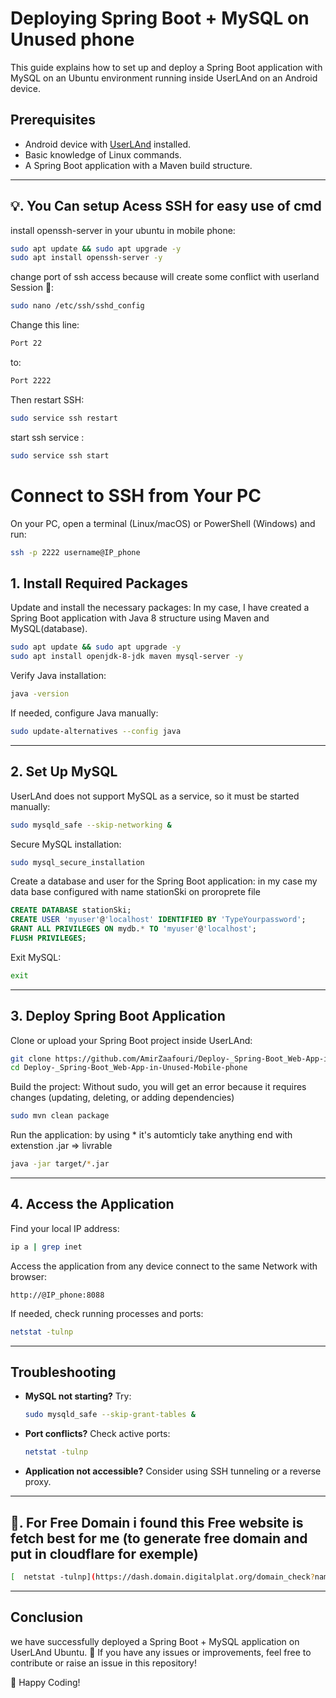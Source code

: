 # Deploying Spring Boot + MySQL on Unused phone

This guide explains how to set up and deploy a Spring Boot application with MySQL on an Ubuntu environment running inside UserLAnd on an Android device.

## Prerequisites

- Android device with [UserLAnd](https://play.google.com/store/apps/details?id=tech.ula) installed.
- Basic knowledge of Linux commands.
- A Spring Boot application with a Maven build structure.

---
## 💡. You Can setup Acess SSH for easy use of cmd
install openssh-server in your ubuntu in mobile phone:

```bash
sudo apt update && sudo apt upgrade -y
sudo apt install openssh-server -y
```
change port of ssh access because will create some conflict with userland Session 🙂:
```bash
sudo nano /etc/ssh/sshd_config
```
Change this line:
```bash
Port 22
```
to:
```bash
Port 2222
```
Then restart SSH:
```bash
sudo service ssh restart
```
start ssh service :
```bash
sudo service ssh start
```
# Connect to SSH from Your PC
On your PC, open a terminal (Linux/macOS) or PowerShell (Windows) and run:
```bash
ssh -p 2222 username@IP_phone
```

## 1. Install Required Packages

Update and install the necessary packages:
In my case, I have created a Spring Boot application with Java 8 structure using Maven and MySQL(database).

```bash
sudo apt update && sudo apt upgrade -y
sudo apt install openjdk-8-jdk maven mysql-server -y
```

Verify Java installation:

```bash
java -version
```

If needed, configure Java manually:

```bash
sudo update-alternatives --config java
```

---

## 2. Set Up MySQL

UserLAnd does not support MySQL as a service, so it must be started manually:

```bash
sudo mysqld_safe --skip-networking &
```

Secure MySQL installation:

```bash
sudo mysql_secure_installation
```

Create a database and user for the Spring Boot application:
in my case my data base configured with name stationSki on proroprete file
```sql
CREATE DATABASE stationSki;
CREATE USER 'myuser'@'localhost' IDENTIFIED BY 'TypeYourpassword';
GRANT ALL PRIVILEGES ON mydb.* TO 'myuser'@'localhost';
FLUSH PRIVILEGES;
```

Exit MySQL:

```bash
exit
```

---

## 3. Deploy Spring Boot Application

Clone or upload your Spring Boot project inside UserLAnd:

```bash
git clone https://github.com/AmirZaafouri/Deploy-_Spring-Boot_Web-App-in-Unused-Mobile-phone
cd Deploy-_Spring-Boot_Web-App-in-Unused-Mobile-phone
```

Build the project:
Without sudo, you will get an error because it requires changes (updating, deleting, or adding dependencies)
```bash
sudo mvn clean package
```

Run the application:
by using * it's automticly take anything end with extenstion .jar => livrable
```bash
java -jar target/*.jar
```

---

## 4. Access the Application

Find your local IP address:

```bash
ip a | grep inet
```

Access the application from any device connect to the same Network with browser:

```
http://@IP_phone:8088
```

If needed, check running processes and ports:

```bash
netstat -tulnp
```

---

## Troubleshooting

- **MySQL not starting?** Try:
  ```bash
  sudo mysqld_safe --skip-grant-tables &
  ```
- **Port conflicts?** Check active ports:
  ```bash
  netstat -tulnp
  ```
- **Application not accessible?** Consider using SSH tunneling or a reverse proxy.

---
## 📡. For Free Domain i found this Free website is fetch best for me (to generate free domain and put in cloudflare for exemple)
  ```bash
[  netstat -tulnp](https://dash.domain.digitalplat.org/domain_check?name=amir.api.com)
  ```
---

## Conclusion

we have successfully deployed a Spring Boot + MySQL application on UserLAnd Ubuntu. 🎉 If you have any issues or improvements, feel free to contribute or raise an issue in this repository!

🚀 Happy Coding!


